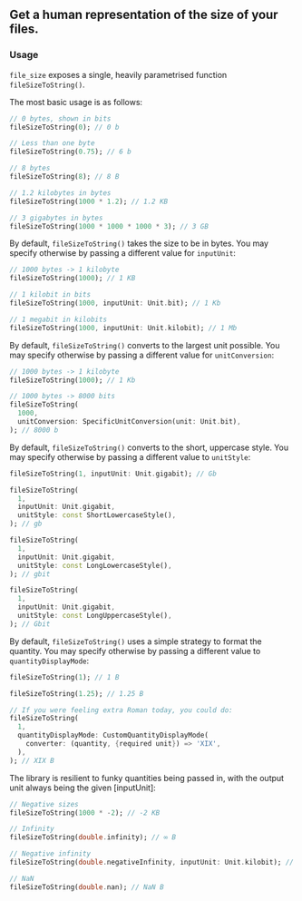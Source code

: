 ## Get a human representation of the size of your files.

### Usage

`file_size` exposes a single, heavily parametrised function `fileSizeToString()`.

The most basic usage is as follows:

```dart
// 0 bytes, shown in bits
fileSizeToString(0); // 0 b

// Less than one byte
fileSizeToString(0.75); // 6 b

// 8 bytes
fileSizeToString(8); // 8 B

// 1.2 kilobytes in bytes
fileSizeToString(1000 * 1.2); // 1.2 KB

// 3 gigabytes in bytes
fileSizeToString(1000 * 1000 * 1000 * 3); // 3 GB
```

By default, `fileSizeToString()` takes the size to be in bytes. You may specify otherwise by passing a different value for `inputUnit`:

```dart
// 1000 bytes -> 1 kilobyte
fileSizeToString(1000); // 1 KB

// 1 kilobit in bits
fileSizeToString(1000, inputUnit: Unit.bit); // 1 Kb

// 1 megabit in kilobits
fileSizeToString(1000, inputUnit: Unit.kilobit); // 1 Mb
```

By default, `fileSizeToString()` converts to the largest unit possible. You may specify otherwise by passing a different value for `unitConversion`:

```dart
// 1000 bytes -> 1 kilobyte
fileSizeToString(1000); // 1 Kb

// 1000 bytes -> 8000 bits
fileSizeToString(
  1000,
  unitConversion: SpecificUnitConversion(unit: Unit.bit),
); // 8000 b
```

By default, `fileSizeToString()` converts to the short, uppercase style. You may specify otherwise by passing a different value to `unitStyle`:

```dart
fileSizeToString(1, inputUnit: Unit.gigabit); // Gb

fileSizeToString(
  1,
  inputUnit: Unit.gigabit,
  unitStyle: const ShortLowercaseStyle(),
); // gb

fileSizeToString(
  1,
  inputUnit: Unit.gigabit,
  unitStyle: const LongLowercaseStyle(),
); // gbit

fileSizeToString(
  1,
  inputUnit: Unit.gigabit,
  unitStyle: const LongUppercaseStyle(),
); // Gbit
```

By default, `fileSizeToString()` uses a simple strategy to format the quantity. You may specify otherwise by passing a different value to `quantityDisplayMode`:

```dart
fileSizeToString(1); // 1 B

fileSizeToString(1.25); // 1.25 B

// If you were feeling extra Roman today, you could do:
fileSizeToString(
  1,
  quantityDisplayMode: CustomQuantityDisplayMode(
    converter: (quantity, {required unit}) => 'XIX',
  ),
); // XIX B
```

The library is resilient to funky quantities being passed in, with the output unit always being the given [inputUnit]:

```dart
// Negative sizes
fileSizeToString(1000 * -2); // -2 KB

// Infinity
fileSizeToString(double.infinity); // ∞ B

// Negative infinity
fileSizeToString(double.negativeInfinity, inputUnit: Unit.kilobit); // -∞ Kb

// NaN
fileSizeToString(double.nan); // NaN B
```